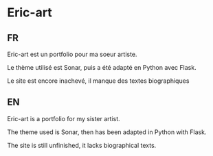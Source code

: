 # Eric-art

## FR
Eric-art est un portfolio pour ma soeur artiste.  

Le thème utilisé est Sonar, puis a été adapté en Python avec Flask. 

Le site est encore inachevé, il manque des textes biographiques


## EN
Eric-art is a portfolio for my sister artist. 

The theme used is Sonar, then has been adapted in Python with Flask. 

The site is still unfinished, it lacks biographical texts. 